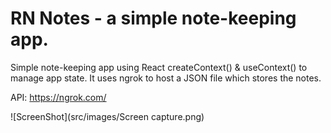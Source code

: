 # RN Notes - a simple note-keeping app.

Simple note-keeping app using React createContext() & useContext() to manage app state.
It uses ngrok to host a JSON file which stores the notes.

API: https://ngrok.com/

![ScreenShot](src/images/Screen capture.png)
